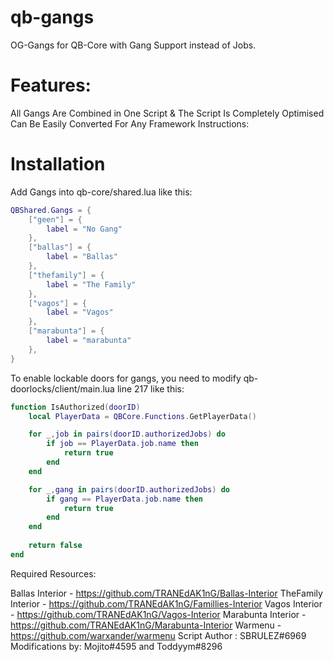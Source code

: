 # qb-gangs
OG-Gangs for QB-Core with Gang Support instead of Jobs.

# Features:

All Gangs Are Combined in One Script & The Script Is Completely Optimised
Can Be Easily Converted For Any Framework
Instructions:

# Installation
Add Gangs into qb-core/shared.lua like this:
```lua
QBShared.Gangs = {
	["geen"] = {
		label = "No Gang"
	},
	["ballas"] = {
		label = "Ballas"
	},
	["thefamily"] = {
		label = "The Family"
	},
	["vagos"] = {
		label = "Vagos"
	},
	["marabunta"] = {
		label = "marabunta"
	},
}

```

To enable lockable doors for gangs, you need to modify qb-doorlocks/client/main.lua line 217 like this:
```lua
function IsAuthorized(doorID)
	local PlayerData = QBCore.Functions.GetPlayerData()

	for _,job in pairs(doorID.authorizedJobs) do
		if job == PlayerData.job.name then
			return true
		end
	end

	for _,gang in pairs(doorID.authorizedJobs) do
		if gang == PlayerData.job.name then
			return true
		end
	end
	
	return false
end
```

Required Resources:

Ballas Interior - https://github.com/TRANEdAK1nG/Ballas-Interior
TheFamily Interior - https://github.com/TRANEdAK1nG/Famillies-Interior
Vagos Interior - https://github.com/TRANEdAK1nG/Vagos-Interior
Marabunta Interior - https://github.com/TRANEdAK1nG/Marabunta-Interior
Warmenu - https://github.com/warxander/warmenu
Script Author : SBRULEZ#6969
Modifications by: Mojito#4595 and Toddyym#8296
